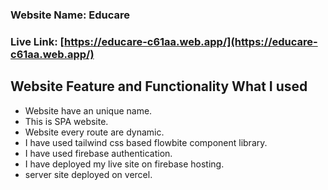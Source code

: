 ### Website Name: Educare

### Live Link: [https://educare-c61aa.web.app/](https://educare-c61aa.web.app/)

## Website Feature and Functionality What I used
* Website have an unique name.
* This is SPA website.
* Website every route are dynamic.
* I have used tailwind css based flowbite component library.
* I have used firebase authentication.
* I have deployed my live site on firebase hosting.
*  server site deployed on vercel.